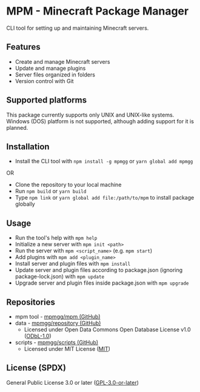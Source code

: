 # MPM - Minecraft Package Manager
CLI tool for setting up and maintaining Minecraft servers.

## Features

  * Create and manage Minecraft servers
  * Update and manage plugins
  * Server files organized in folders
  * Version control with Git

## Supported platforms

  This package currently supports only UNIX and UNIX-like systems. Windows (DOS) platform is not supported, although adding support for it is planned.

## Installation

  * Install the CLI tool with `npm install -g mpmgg` or `yarn global add mpmgg`

  OR

  * Clone the repository to your local machine
  * Run `npm build` or `yarn build`
  * Type `npm link` or `yarn global add file:/path/to/mpm` to install package globally

## Usage

  * Run the tool's help with `mpm help`
  * Initialize a new server with `mpm init <path>`
  * Run the server with `mpm <script_name>` (e.g. `mpm start`)
  * Add plugins with `mpm add <plugin_name>`
  * Install server and plugin files with `mpm install`
  * Update server and plugin files according to package.json (ignoring package-lock.json) with `mpm update`
  * Upgrade server and plugin files inside package.json with `mpm upgrade`

## Repositories
  * mpm tool - [mpmgg/mpm (GitHub)](https://github.com/mpmgg/mpm)
  * data - [mpmgg/repository (GitHub)](https://github.com/mpmgg/repository)
    * Licensed under Open Data Commons Open Database License v1.0 ([ODbL-1.0](https://opendatacommons.org/licenses/odbl/1.0/))
  * scripts - [mpmgg/scripts (GitHub)](https://github.com/mpmgg/scripts)
    * Licensed under MIT License ([MIT](https://opensource.org/licenses/MIT))

## License (SPDX)

  General Public License 3.0 or later ([GPL-3.0-or-later](LICENSE))
